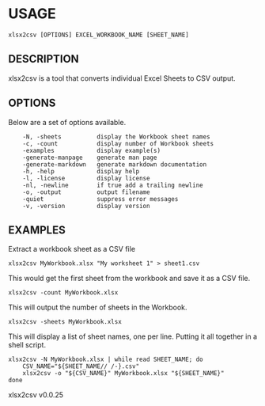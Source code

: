 
# USAGE

	xlsx2csv [OPTIONS] EXCEL_WORKBOOK_NAME [SHEET_NAME]

## DESCRIPTION


xlsx2csv is a tool that converts individual Excel Sheets to CSV output.


## OPTIONS

Below are a set of options available.

```
    -N, -sheets          display the Workbook sheet names
    -c, -count           display number of Workbook sheets
    -examples            display example(s)
    -generate-manpage    generate man page
    -generate-markdown   generate markdown documentation
    -h, -help            display help
    -l, -license         display license
    -nl, -newline        if true add a trailing newline
    -o, -output          output filename
    -quiet               suppress error messages
    -v, -version         display version
```


## EXAMPLES


Extract a workbook sheet as a CSV file

    xlsx2csv MyWorkbook.xlsx "My worksheet 1" > sheet1.csv

This would get the first sheet from the workbook and save it as a CSV file.

    xlsx2csv -count MyWorkbook.xlsx

This will output the number of sheets in the Workbook.

    xlsx2csv -sheets MyWorkbook.xlsx

This will display a list of sheet names, one per line.
Putting it all together in a shell script.

	xlsx2csv -N MyWorkbook.xlsx | while read SHEET_NAME; do
    	CSV_NAME="${SHEET_NAME// /-}.csv"
    	xlsx2csv -o "${CSV_NAME}" MyWorkbook.xlsx "${SHEET_NAME}" 
	done


xlsx2csv v0.0.25

